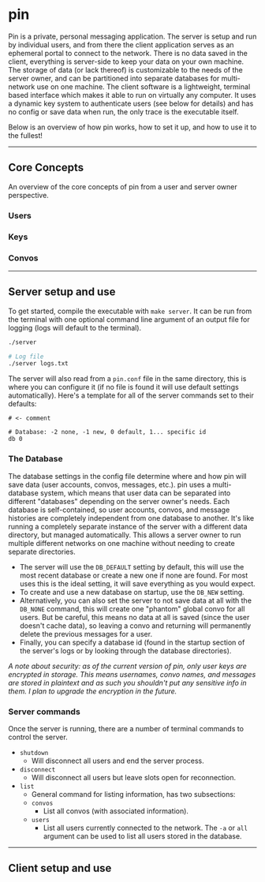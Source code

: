 # pin

Pin is a private, personal messaging application. The server is setup and run by individual users, and from there the client application serves as an ephemeral portal to connect to the network. There is no data saved in the client, everything is server-side to keep your data on your own machine. The storage of data (or lack thereof) is customizable to the needs of the server owner, and can be partitioned into separate databases for multi-network use on one machine. The client software is a lightweight, terminal based interface which makes it able to run on virtually any computer. It uses a dynamic key system to authenticate users (see below for details) and has no config or save data when run, the only trace is the executable itself. 

Below is an overview of how pin works, how to set it up, and how to use it to the fullest!

---

## Core Concepts
An overview of the core concepts of pin from a user and server owner perspective.

### Users

### Keys

### Convos


---

## Server setup and use
To get started, compile the executable with ```make server```. It can be run from the terminal with one optional command line argument of an output file for logging (logs will default to the terminal).
``` BASH
./server

# Log file
./server logs.txt
```

The server will also read from a ```pin.conf``` file in the same directory, this is where you can configure it (if no file is found it will use default settings automatically). Here's a template for all of the server commands set to their defaults:
```
# <- comment

# Database: -2 none, -1 new, 0 default, 1... specific id
db 0
```

### The Database
The database settings in the config file determine where and how pin will save data (user accounts, convos, messages, etc.). pin uses a multi-database system, which means that user data can be separated into different "databases" depending on the server owner's needs. Each database is self-contained, so user accounts, convos, and message histories are completely independent from one database to another. It's like running a completely separate instance of the server with a different data directory, but managed automatically. This allows a server owner to run multiple different networks on one machine without needing to create separate directories.

- The server will use the ```DB_DEFAULT``` setting by default, this will use the most recent database or create a new one if none are found. For most uses this is the ideal setting, it will save everything as you would expect. 
- To create and use a new database on startup, use the ```DB_NEW``` setting.
- Alternatively, you can also set the server to not save data at all with the ```DB_NONE``` command, this will create one "phantom" global convo for all users. But be careful, this means no data at all is saved (since the user doesn't cache data), so leaving a convo and returning will permanently delete the previous messages for a user.
- Finally, you can specify a database id (found in the startup section of the server's logs or by looking through the database directories).

*A note about security: as of the current version of pin, only user keys are encrypted in storage. This means usernames, convo names, and messages are stored in plaintext and as such you shouldn't put any sensitive info in them. I plan to upgrade the encryption in the future.*

### Server commands
Once the server is running, there are a number of terminal commands to control the server.
- ```shutdown```
  - Will disconnect all users and end the server process.
- ```disconnect```
  - Will disconnect all users but leave slots open for reconnection.
- ```list```
  - General command for listing information, has two subsections:
  - ```convos```
    - List all convos (with associated information).
  - ```users```
    - List all users currently connected to the network. The ```-a``` or ```all``` argument can be used to list all users stored in the database.
---

## Client setup and use
